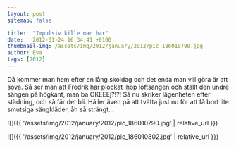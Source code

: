 ```yaml
---
layout: post
sitemap: false

title:  "Impulsiv kille man har"
date:   2012-01-24 16:34:41 +0100
thumbnail-img: /assets/img/2012/january/2012/pic_186010790.jpg
author: Eva
tags: [2012]
---
```


Då kommer man hem efter en lång skoldag och det enda man vill göra är att sova. Så ser man att Fredrik har plockat ihop loftsängen och ställt den undre sängen på högkant, man ba OKEEEj?!?! Så nu skriker lägenheten efter städning, och så får det bli. Håller även på att tvätta just nu för att få bort lite smutsiga sängkläder, åh så strängt...

![]({{ '/assets/img/2012/january/2012/pic_186010790.jpg'  | relative_url }})

![]({{ '/assets/img/2012/january/2012/pic_186010802.jpg'  | relative_url }})

